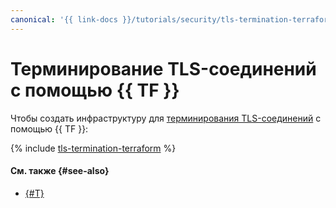 ```yaml
---
canonical: '{{ link-docs }}/tutorials/security/tls-termination-terraform'
---
```


# Терминирование TLS-соединений с помощью {{ TF }}

Чтобы создать инфраструктуру для [терминирования TLS-соединений](index.md) c помощью {{ TF }}:

{% include [tls-termination-terraform](../../../_tutorials/security/tls-termination-terraform.md) %}

#### См. также {#see-also}

* [{#T}](console.md)